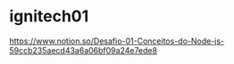 # ignitech01

https://www.notion.so/Desafio-01-Conceitos-do-Node-js-59ccb235aecd43a6a06bf09a24e7ede8